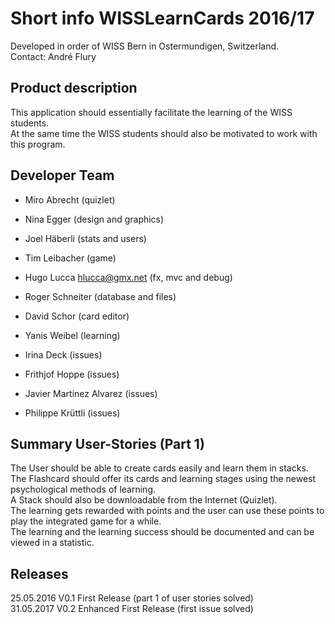 ﻿#   Short info WISSLearnCards 2016/17
Developed in order of WISS Bern in Ostermundigen, Switzerland.    
Contact: André Flury

## Product description
This application should essentially facilitate the learning of the WISS students.    
At the same time the WISS students should also be motivated to work with this program.

## Developer Team
- Miro	Abrecht								(quizlet)
- Nina	Egger								(design and graphics)
- Joel	Häberli								(stats and users)
- Tim	Leibacher							(game)
- Hugo	Lucca			hlucca@gmx.net		(fx, mvc and debug)
- Roger	Schneiter							(database and files)
- David	Schor								(card editor)
- Yanis	Weibel								(learning)
    
- Irina Deck								(issues)
- Frithjof Hoppe								(issues)
- Javier Martinez Alvarez								(issues)
- Philippe Krüttli 								(issues)

## Summary User-Stories (Part 1)
The User should be able to create cards easily and learn them in stacks.    
The Flashcard should offer its cards and learning stages using the newest psychological methods of learning.    
A Stack should also be downloadable from the Internet (Quizlet).    
The learning gets rewarded with points and the user can use these points to play the integrated
game for a while.    
The learning and the learning success should be documented and can be viewed in a statistic.    

## Releases
25.05.2016			V0.1	First Release (part 1 of user stories solved)    
31.05.2017      V0.2  Enhanced First Release (first issue solved)
